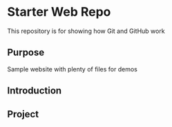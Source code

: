 # Starter Web Repo

This repository is for showing how Git and GitHub work

## Purpose

Sample website with plenty of files for demos

## Introduction


## Project
